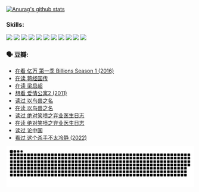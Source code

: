 
[![Anurag's github stats](https://github-readme-stats.vercel.app/api?username=w940853815)](https://github.com/anuraghazra/github-readme-stats)

### Skills:

<code><img height="32" src="https://cdn.jsdelivr.net/npm/simple-icons@v5/icons/python.svg"></code>
<code><img height="32" src="https://cdn.jsdelivr.net/npm/simple-icons@v5/icons/javascript.svg"></code>
<code><img height="32" src="https://cdn.jsdelivr.net/npm/simple-icons@v5/icons/django.svg"></code>
<code><img height="32" src="https://cdn.jsdelivr.net/npm/simple-icons@v5/icons/flask.svg"></code>
<code><img height="32" src="https://cdn.jsdelivr.net/npm/simple-icons@v5/icons/vuetify.svg"></code>
<code><img height="32" src="https://cdn.jsdelivr.net/npm/simple-icons@v5/icons/git.svg"></code>
<code><img height="32" src="https://cdn.jsdelivr.net/npm/simple-icons@v5/icons/docker.svg"></code>
<code><img height="32" src="https://cdn.jsdelivr.net/npm/simple-icons@v5/icons/postgresql.svg"></code>
<code><img height="32" src="https://cdn.jsdelivr.net/npm/simple-icons@v5/icons/elasticsearch.svg"></code>
<code><img height="32" src="https://cdn.jsdelivr.net/npm/simple-icons@v5/icons/macos.svg"></code>
<code><img height="32" src="https://cdn.jsdelivr.net/npm/simple-icons@v5/icons/linux.svg"></code>

### 🗣 豆瓣:

<!-- DOUBAN-ACTIVITIES:START -->
- [在看 亿万 第一季 Billions Season 1‎ (2016)](https://www.douban.com/people/136069238/status/3878098700/?_i=53574562)
- [在读 蒋经国传](https://www.douban.com/people/136069238/status/3877458956/?_i=53574562)
- [在读 梁启超](https://www.douban.com/people/136069238/status/3876806133/?_i=53574562)
- [想看 爱情公寓2‎ (2011)](https://www.douban.com/people/136069238/status/3876682115/?_i=53574562)
- [读过 以鸟兽之名](https://www.douban.com/people/136069238/status/3876369302/?_i=53574562)
- [在读 以鸟兽之名](https://www.douban.com/people/136069238/status/3869094471/?_i=53574562)
- [读过 绝对笑喷之弃业医生日志](https://www.douban.com/people/136069238/status/3869093225/?_i=53574562)
- [在读 绝对笑喷之弃业医生日志](https://www.douban.com/people/136069238/status/3862106751/?_i=53574562)
- [读过 论中国](https://www.douban.com/people/136069238/status/3862105795/?_i=53574562)
- [看过 这个杀手不太冷静‎ (2022)](https://www.douban.com/people/136069238/status/3856458693/?_i=53574562)
<!-- DOUBAN-ACTIVITIES:END -->


![Snake animation](https://raw.githubusercontent.com/w940853815/w940853815/output/github-contribution-grid-snake.svg)

<!--
**w940853815/w940853815** is a ✨ _special_ ✨ repository because its `README.md` (this file) appears on your GitHub profile.

Here are some ideas to get you started:

- 🔭 I’m currently working on ...
- 🌱 I’m currently learning ...
- 👯 I’m looking to collaborate on ...
- 🤔 I’m looking for help with ...
- 💬 Ask me about ...
- 📫 How to reach me: ...
- 😄 Pronouns: ...
- ⚡ Fun fact: ...
-->
